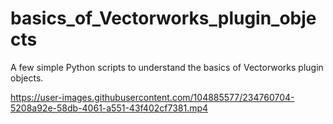 # basics_of_Vectorworks_plugin_objects
A few simple Python scripts to understand the basics of Vectorworks plugin objects.


https://user-images.githubusercontent.com/104885577/234760704-5208a92e-58db-4061-a551-43f402cf7381.mp4

